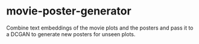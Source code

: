 # movie-poster-generator
Combine text embeddings of the movie plots and the posters and pass it to a DCGAN to generate new posters for unseen plots.
